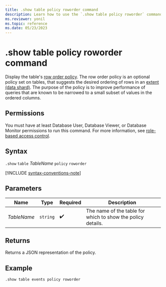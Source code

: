 ```yaml
---
title: .show table policy roworder command
description: Learn how to use the `.show table policy roworder` command to display the table's row order policy.
ms.reviewer: yonil
ms.topic: reference
ms.date: 05/23/2023
---
```

# .show table policy roworder command

Display the table's [row order policy](row-order-policy.md). The row order policy is an optional policy set on tables, that suggests the desired ordering of rows in an [extent (data shard)](extents-overview.md). The purpose of the policy is to improve performance of queries that are known to be narrowed to a small subset of values in the ordered columns.

## Permissions

You must have at least Database User, Database Viewer, or Database Monitor permissions to run this command. For more information, see [role-based access control](../access-control/role-based-access-control.md).

## Syntax

`.show` `table` *TableName* `policy` `roworder`

[!INCLUDE [syntax-conventions-note](../includes/syntax-conventions-note.md)]

## Parameters

|Name|Type|Required|Description|
|--|--|--|--|
|*TableName*| `string` | :heavy_check_mark:|The name of the table for which to show the policy details.|

## Returns

Returns a JSON representation of the policy.

## Example

```kusto
.show table events policy roworder 
```
